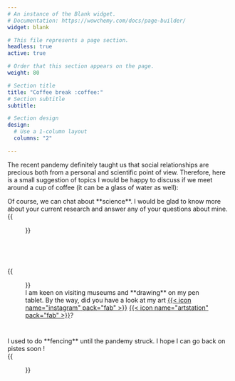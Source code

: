 ```yaml
---
# An instance of the Blank widget.
# Documentation: https://wowchemy.com/docs/page-builder/
widget: blank

# This file represents a page section.
headless: true
active: true

# Order that this section appears on the page.
weight: 80

# Section title
title: "Coffee break :coffee:"
# Section subtitle
subtitle:

# Section design
design:
  # Use a 1-column layout
  columns: "2"

---
```


The recent pandemy definitely taught us that social relationships are precious
both from a personal and scientific point of view.
Therefore, here is a small suggestion of topics I would be happy to discuss 
if we meet around a cup of coffee (it can be a glass of water as well):

<div style="height:157px">
  <div style="width =50%">
    Of course, we can chat about **science**. 
    I would be glad to know more about your current research 
    and answer any of your questions about mine.
  </div>
  {{<figure src="whatever.jpg" class="alignright">}} 
</div>

<div style="height:157px">
  {{<figure src="whatever.jpg" class="alignleft">}} 
  <div style="width =50%">
    I am keen on visiting museums and **drawing** on my pen tablet. 
    By the way, did you have a look at my art
    <a href="https://www.instagram.com/achillesalaun/">{{< icon name="instagram"  pack="fab" >}}</a>
    <a href="https://www.artstation.com/achille_salaun/">{{< icon name="artstation" pack="fab" >}}</a>?</div>
  </div>
</div>

<div style="height:157px">
  <div style="width =50%">
    I used to do **fencing** until the pandemy struck. 
    I hope I can go back on pistes soon !
  </div>
  {{<figure src="whatever.jpg" class="alignright">}}
</div>